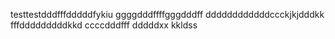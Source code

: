 testtestdddfffdddddfykiu
ggggdddffffgggdddff
ddddddddddddccckjkjdddkk
fffdddddddddkkd
ccccdddfff
dddddxx
kkldss
